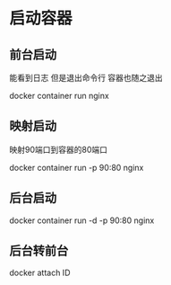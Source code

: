 # 启动容器

## 前台启动

能看到日志 但是退出命令行 容器也随之退出

docker container run nginx

## 映射启动

映射90端口到容器的80端口

docker container run -p 90:80 nginx

## 后台启动

docker container run -d -p 90:80 nginx

## 后台转前台

docker attach ID
